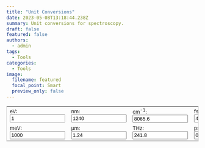 ```yaml
---
title: "Unit Conversions"
date: 2023-05-08T13:18:44.238Z
summary: Unit conversions for spectroscopy.
draft: false
featured: false
authors:
  - admin
tags:
  - Tools
categories:
  - Tools
image:
  filename: featured
  focal_point: Smart
  preview_only: false
---
```

<!-- test -->
<!DOCTYPE html>
<html lang="en">
<head>
  <meta charset="UTF-8" />
  <meta name="viewport" content="width=device-width, initial-scale=1.0"/>
  <title>Unit Conversions</title>
</head>
<body>
  <form name="conversion">
    <table cellpadding="5" align="center" style="border-width:1px" bordercolor="#CCCCCC">
      <tbody>
        <tr>
          <td><span style="font-size:10pt">eV: <input name="eV" onkeyup="eVconvert()" value="1" size="15"></span></td>
          <td><span style="font-size:10pt">nm: <input name="nm" onkeyup="nmconvert()" value="1240" size="15"></span></td>
          <td><span style="font-size:10pt">cm<sup>-1</sup>: <input name="wavnum" onkeyup="wavnumconvert()" value="8065.6" size="15"></span></td>
          <td><span style="font-size:10pt">fs: <input name="fs" onkeyup="fsconvert()" value="4.136" size="15"></span></td>
          <td><span style="font-size:10pt">MHz: <input name="MHz" onkeyup="MHzconvert()" value="24179893" size="15"></span></td>
        </tr>
        <tr>
          <td><span style="font-size:10pt">meV: <input name="meV" onkeyup="meVconvert()" value="1000" size="15"></span></td>
          <td><span style="font-size:10pt">µm: <input name="micron" onkeyup="micronconvert()" value="1.24" size="15"></span></td>
          <td><span style="font-size:10pt">THz: <input name="THz" onkeyup="THzconvert()" value="241.8" size="15"></span></td>
          <td><span style="font-size:10pt">ps: <input name="ps" onkeyup="psconvert()" value="0.004" size="15"></span></td>
          <td><span style="font-size:10pt">K: <input name="K" onkeyup="Kconvert()" value="11604.5" size="15"></span></td>
        </tr>
      </tbody>
    </table>
  </form>

  <script>
    const c = 299792458;
    const h = 4.135667516e-15;
    const kB = 1.380649e-23;
    const kB_eV = 8.617333262e-5;

    function roundfive(num) {
      return (Math.round(num * 100000) / 100000).toFixed(7);
    }

    function eVconvert() {
      with (document.conversion) {
        meV.value = roundfive(eV.value * 1e3);
        nm.value = roundfive(h * c / eV.value * 1e9);
        micron.value = roundfive(h * c / eV.value * 1e6);
        wavnum.value = roundfive(eV.value / (h * c * 100));
        THz.value = roundfive(eV.value / h * 1e-12);
        fs.value = roundfive(h / eV.value * 1e15);
        ps.value = roundfive(h / eV.value * 1e12);
        MHz.value = roundfive(eV.value / h * 1e-6);
        K.value = roundfive(eV.value / kB_eV);
      }
    }

    function meVconvert() {
      with (document.conversion) {
        eV.value = roundfive(meV.value * 1e-3);
        nm.value = roundfive(h * c / meV.value * 1e9 * 1e3);
        micron.value = roundfive(h * c / meV.value * 1e6 * 1e3);
        wavnum.value = roundfive(meV.value / (h * c * 100) * 1e-3);
        THz.value = roundfive(meV.value / h * 1e-12 * 1e-3);
        fs.value = roundfive(h / meV.value * 1e15 * 1e3);
        ps.value = roundfive(h / meV.value * 1e12 * 1e3);
        MHz.value = roundfive(meV.value / h * 1e-6 * 1e-3);
        K.value = roundfive(meV.value * 1e-3 / kB_eV);
      }
    }

    function nmconvert() {
      with (document.conversion) {
        eV.value = roundfive(h * c / nm.value * 1e9);
        meV.value = roundfive(h * c / nm.value * 1e12);
        micron.value = roundfive(nm.value * 1e-3);
        wavnum.value = roundfive(1 / (nm.value * 1e-7));
        THz.value = roundfive(c / nm.value * 1e-3);
        fs.value = roundfive(nm.value / c * 1e6);
        ps.value = roundfive(nm.value / c * 1e3);
        MHz.value = roundfive(eV.value / h * 1e-6);
        K.value = roundfive(eV.value / kB_eV);
      }
    }

    function micronconvert() {
      with (document.conversion) {
        eV.value = roundfive(h * c / micron.value * 1e6);
        meV.value = roundfive(h * c / micron.value * 1e9);
        nm.value = roundfive(micron.value * 1e3);
        wavnum.value = roundfive(1 / (micron.value * 1e-4));
        THz.value = roundfive(c / micron.value * 1e-6);
        fs.value = roundfive(micron.value / c * 1e9);
        ps.value = roundfive(micron.value / c * 1e6);
        MHz.value = roundfive(eV.value / h * 1e-6);
        K.value = roundfive(eV.value / kB_eV);
      }
    }

    function wavnumconvert() {
      with (document.conversion) {
        eV.value = roundfive(wavnum.value * h * c * 100);
        meV.value = roundfive(wavnum.value * h * c * 100 * 1e3);
        nm.value = roundfive(1e9 / (wavnum.value * 100));
        micron.value = roundfive(1e6 / (wavnum.value * 100));
        THz.value = roundfive(wavnum.value * c * 100 * 1e-12);
        fs.value = roundfive(1 / (wavnum.value * c * 100) * 1e15);
        ps.value = roundfive(1 / (wavnum.value * c * 100) * 1e12);
        MHz.value = roundfive(eV.value / h * 1e-6);
        K.value = roundfive(eV.value / kB_eV);
      }
    }

    function THzconvert() {
      with (document.conversion) {
        eV.value = roundfive(h * THz.value * 1e12);
        meV.value = roundfive(h * THz.value * 1e15);
        nm.value = roundfive(c / THz.value * 1e-3);
        micron.value = roundfive(c / THz.value * 1e-6);
        wavnum.value = roundfive(THz.value * 1e12 / (c * 100));
        fs.value = roundfive(1 / (THz.value * 1e12) * 1e15);
        ps.value = roundfive(1 / (THz.value * 1e12) * 1e12);
        MHz.value = roundfive(THz.value * 1e6);
        K.value = roundfive(eV.value / kB_eV);
      }
    }

    function fsconvert() {
      with (document.conversion) {
        eV.value = roundfive(h / fs.value * 1e15);
        meV.value = roundfive(h / fs.value * 1e18);
        nm.value = roundfive(c * fs.value * 1e-6);
        micron.value = roundfive(c * fs.value * 1e-9);
        wavnum.value = roundfive(1 / (fs.value * c * 100) * 1e15);
        THz.value = roundfive(1 / fs.value);
        ps.value = roundfive(fs.value * 1e-3);
        MHz.value = roundfive(eV.value / h * 1e-6);
        K.value = roundfive(eV.value / kB_eV);
      }
    }

    function psconvert() {
      with (document.conversion) {
        eV.value = roundfive(h / ps.value * 1e12);
        meV.value = roundfive(h / ps.value * 1e15);
        nm.value = roundfive(c * ps.value * 1e-3);
        micron.value = roundfive(c * ps.value * 1e-6);
        wavnum.value = roundfive(1 / (ps.value * c * 100) * 1e12);
        THz.value = roundfive(1 / ps.value);
        fs.value = roundfive(ps.value * 1e3);
        MHz.value = roundfive(eV.value / h * 1e-6);
        K.value = roundfive(eV.value / kB_eV);
      }
    }

    function MHzconvert() {
      with (document.conversion) {
        THz.value = roundfive(MHz.value * 1e-6);
        eV.value = roundfive(h * MHz.value * 1e6);
        meV.value = roundfive(h * MHz.value * 1e9);
        wavnum.value = roundfive((h * MHz.value * 1e6) / (h * c * 100));
        nm.value = roundfive(c / (MHz.value * 1e6) * 1e9);
        micron.value = roundfive(c / (MHz.value * 1e6) * 1e6);
        fs.value = roundfive(1 / (MHz.value * 1e6) * 1e15);
        ps.value = roundfive(1 / (MHz.value * 1e6) * 1e12);
        K.value = roundfive(h * MHz.value * 1e6 / kB);
      }
    }

    function Kconvert() {
      with (document.conversion) {
        eV.value = roundfive(K.value * kB_eV);
        meV.value = roundfive(K.value * kB_eV * 1e3);
        wavnum.value = roundfive(K.value * 0.69503476);
        THz.value = roundfive(K.value * 20.836);
        MHz.value = roundfive(K.value * 20.836 * 1e6);
        nm.value = roundfive(h * c / (K.value * kB) * 1e9);
        micron.value = roundfive(h * c / (K.value * kB) * 1e6);
        fs.value = roundfive(h / (K.value * kB) * 1e15);
        ps.value = roundfive(h / (K.value * kB) * 1e12);
      }
    }
  </script>
</body>
</html>
